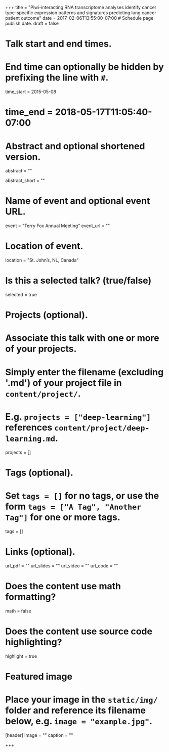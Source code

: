 +++
title = "Piwi-interacting RNA transcriptome analyses identify cancer type-specific expression patterns and signatures predicting lung cancer patient outcome"
date = 2017-02-06T13:55:00-07:00 # Schedule page publish date.
draft = false

# Talk start and end times.
#   End time can optionally be hidden by prefixing the line with `#`.
time_start = 2015-05-08
# time_end = 2018-05-17T11:05:40-07:00

# Abstract and optional shortened version.
abstract = ""  

abstract_short = ""

# Name of event and optional event URL.
event = "Terry Fox Annual Meeting"
event_url = ""

# Location of event.
location = "St. John’s, NL, Canada"

# Is this a selected talk? (true/false)
selected = true

# Projects (optional).
#   Associate this talk with one or more of your projects.
#   Simply enter the filename (excluding '.md') of your project file in `content/project/`.
#   E.g. `projects = ["deep-learning"]` references `content/project/deep-learning.md`.
projects = []

# Tags (optional).
#   Set `tags = []` for no tags, or use the form `tags = ["A Tag", "Another Tag"]` for one or more tags.
tags = []

# Links (optional).
url_pdf = ""
url_slides = ""
url_video = ""
url_code = ""

# Does the content use math formatting?
math = false

# Does the content use source code highlighting?
highlight = true

# Featured image
# Place your image in the `static/img/` folder and reference its filename below, e.g. `image = "example.jpg"`.
[header]
image = ""
caption = ""

+++
